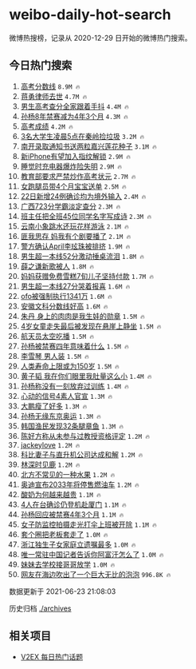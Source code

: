 # weibo-daily-hot-search

微博热搜榜，记录从 2020-12-29 日开始的微博热门搜索。

## 今日热门搜索

<!-- BEGIN -->

1. [高考分数线](https://s.weibo.com/weibo?q=%23%E9%AB%98%E8%80%83%E5%88%86%E6%95%B0%E7%BA%BF%23&Refer=top) `8.9M 🔥`
1. [蒋勇律师去世](https://s.weibo.com/weibo?q=%23%E8%92%8B%E5%8B%87%E5%BE%8B%E5%B8%88%E5%8E%BB%E4%B8%96%23&Refer=top) `4.7M 🔥`
1. [男生高考查分全家跟着手抖](https://s.weibo.com/weibo?q=%23%E7%94%B7%E7%94%9F%E9%AB%98%E8%80%83%E6%9F%A5%E5%88%86%E5%85%A8%E5%AE%B6%E8%B7%9F%E7%9D%80%E6%89%8B%E6%8A%96%23&Refer=top) `4.4M 🔥`
1. [孙杨8年禁赛减为4年3个月](https://s.weibo.com/weibo?q=%23%E5%AD%99%E6%9D%A88%E5%B9%B4%E7%A6%81%E8%B5%9B%E5%87%8F%E4%B8%BA4%E5%B9%B43%E4%B8%AA%E6%9C%88%23&Refer=top) `4.3M 🔥`
1. [高考成绩](https://s.weibo.com/weibo?q=%23%E9%AB%98%E8%80%83%E6%88%90%E7%BB%A9%23&Refer=top) `4.2M 🔥`
1. [3名大学生凌晨5点在秦岭捡垃圾](https://s.weibo.com/weibo?q=%233%E5%90%8D%E5%A4%A7%E5%AD%A6%E7%94%9F%E5%87%8C%E6%99%A85%E7%82%B9%E5%9C%A8%E7%A7%A6%E5%B2%AD%E6%8D%A1%E5%9E%83%E5%9C%BE%23&Refer=top) `3.2M 🔥`
1. [南开录取通知书送两粒嘉兴莲花种子](https://s.weibo.com/weibo?q=%23%E5%8D%97%E5%BC%80%E5%BD%95%E5%8F%96%E9%80%9A%E7%9F%A5%E4%B9%A6%E9%80%81%E4%B8%A4%E7%B2%92%E5%98%89%E5%85%B4%E8%8E%B2%E8%8A%B1%E7%A7%8D%E5%AD%90%23&Refer=top) `3.1M 🔥`
1. [新iPhone有望加入指纹解锁](https://s.weibo.com/weibo?q=%23%E6%96%B0iPhone%E6%9C%89%E6%9C%9B%E5%8A%A0%E5%85%A5%E6%8C%87%E7%BA%B9%E8%A7%A3%E9%94%81%23&Refer=top) `2.9M 🔥`
1. [睡觉时充电器爆炸险失明](https://s.weibo.com/weibo?q=%23%E7%9D%A1%E8%A7%89%E6%97%B6%E5%85%85%E7%94%B5%E5%99%A8%E7%88%86%E7%82%B8%E9%99%A9%E5%A4%B1%E6%98%8E%23&Refer=top) `2.9M 🔥`
1. [教育部要求严禁炒作高考状元](https://s.weibo.com/weibo?q=%23%E6%95%99%E8%82%B2%E9%83%A8%E8%A6%81%E6%B1%82%E4%B8%A5%E7%A6%81%E7%82%92%E4%BD%9C%E9%AB%98%E8%80%83%E7%8A%B6%E5%85%83%23&Refer=top) `2.7M 🔥`
1. [女跑腿员带4个月宝宝送单](https://s.weibo.com/weibo?q=%23%E5%A5%B3%E8%B7%91%E8%85%BF%E5%91%98%E5%B8%A64%E4%B8%AA%E6%9C%88%E5%AE%9D%E5%AE%9D%E9%80%81%E5%8D%95%23&Refer=top) `2.5M 🔥`
1. [22日新增24例确诊均为境外输入](https://s.weibo.com/weibo?q=%2322%E6%97%A5%E6%96%B0%E5%A2%9E24%E4%BE%8B%E7%A1%AE%E8%AF%8A%E5%9D%87%E4%B8%BA%E5%A2%83%E5%A4%96%E8%BE%93%E5%85%A5%23&Refer=top) `2.4M 🔥`
1. [广西723分学霸淡定查分](https://s.weibo.com/weibo?q=%23%E5%B9%BF%E8%A5%BF723%E5%88%86%E5%AD%A6%E9%9C%B8%E6%B7%A1%E5%AE%9A%E6%9F%A5%E5%88%86%23&Refer=top) `2.3M 🔥`
1. [班主任把全班45位同学名字写成诗](https://s.weibo.com/weibo?q=%23%E7%8F%AD%E4%B8%BB%E4%BB%BB%E6%8A%8A%E5%85%A8%E7%8F%AD45%E4%BD%8D%E5%90%8C%E5%AD%A6%E5%90%8D%E5%AD%97%E5%86%99%E6%88%90%E8%AF%97%23&Refer=top) `2.3M 🔥`
1. [云南小象跳水还玩花样游泳](https://s.weibo.com/weibo?q=%23%E4%BA%91%E5%8D%97%E5%B0%8F%E8%B1%A1%E8%B7%B3%E6%B0%B4%E8%BF%98%E7%8E%A9%E8%8A%B1%E6%A0%B7%E6%B8%B8%E6%B3%B3%23&Refer=top) `2.1M 🔥`
1. [匪我思存 妈我有个剧要播了](https://s.weibo.com/weibo?q=%E5%8C%AA%E6%88%91%E6%80%9D%E5%AD%98%20%E5%A6%88%E6%88%91%E6%9C%89%E4%B8%AA%E5%89%A7%E8%A6%81%E6%92%AD%E4%BA%86&Refer=top) `2.1M 🔥`
1. [警方确认April李玹珠被排挤](https://s.weibo.com/weibo?q=%23%E8%AD%A6%E6%96%B9%E7%A1%AE%E8%AE%A4April%E6%9D%8E%E7%8E%B9%E7%8F%A0%E8%A2%AB%E6%8E%92%E6%8C%A4%23&Refer=top) `1.9M 🔥`
1. [男生超一本线52分激动捶桌流泪](https://s.weibo.com/weibo?q=%23%E7%94%B7%E7%94%9F%E8%B6%85%E4%B8%80%E6%9C%AC%E7%BA%BF52%E5%88%86%E6%BF%80%E5%8A%A8%E6%8D%B6%E6%A1%8C%E6%B5%81%E6%B3%AA%23&Refer=top) `1.8M 🔥`
1. [薛之谦新歌被人](https://s.weibo.com/weibo?q=%23%E8%96%9B%E4%B9%8B%E8%B0%A6%E6%96%B0%E6%AD%8C%E8%A2%AB%E4%BA%BA%23&Refer=top) `1.8M 🔥`
1. [妈妈获赠免费雪糕7旬儿子坚持付款](https://s.weibo.com/weibo?q=%23%E5%A6%88%E5%A6%88%E8%8E%B7%E8%B5%A0%E5%85%8D%E8%B4%B9%E9%9B%AA%E7%B3%957%E6%97%AC%E5%84%BF%E5%AD%90%E5%9D%9A%E6%8C%81%E4%BB%98%E6%AC%BE%23&Refer=top) `1.7M 🔥`
1. [男生超一本线27分哭着报喜](https://s.weibo.com/weibo?q=%23%E7%94%B7%E7%94%9F%E8%B6%85%E4%B8%80%E6%9C%AC%E7%BA%BF27%E5%88%86%E5%93%AD%E7%9D%80%E6%8A%A5%E5%96%9C%23&Refer=top) `1.6M 🔥`
1. [ofo被强制执行1341万](https://s.weibo.com/weibo?q=%23ofo%E8%A2%AB%E5%BC%BA%E5%88%B6%E6%89%A7%E8%A1%8C1341%E4%B8%87%23&Refer=top) `1.6M 🔥`
1. [安徽文科分数线好高](https://s.weibo.com/weibo?q=%23%E5%AE%89%E5%BE%BD%E6%96%87%E7%A7%91%E5%88%86%E6%95%B0%E7%BA%BF%E5%A5%BD%E9%AB%98%23&Refer=top) `1.6M 🔥`
1. [朱丹 身上的肉肉是我生娃的勋章](https://s.weibo.com/weibo?q=%E6%9C%B1%E4%B8%B9%20%E8%BA%AB%E4%B8%8A%E7%9A%84%E8%82%89%E8%82%89%E6%98%AF%E6%88%91%E7%94%9F%E5%A8%83%E7%9A%84%E5%8B%8B%E7%AB%A0&Refer=top) `1.5M 🔥`
1. [4岁女童走失最后被发现在悬崖上静坐](https://s.weibo.com/weibo?q=%234%E5%B2%81%E5%A5%B3%E7%AB%A5%E8%B5%B0%E5%A4%B1%E6%9C%80%E5%90%8E%E8%A2%AB%E5%8F%91%E7%8E%B0%E5%9C%A8%E6%82%AC%E5%B4%96%E4%B8%8A%E9%9D%99%E5%9D%90%23&Refer=top) `1.5M 🔥`
1. [航天员太空吃播](https://s.weibo.com/weibo?q=%23%E8%88%AA%E5%A4%A9%E5%91%98%E5%A4%AA%E7%A9%BA%E5%90%83%E6%92%AD%23&Refer=top) `1.5M 🔥`
1. [孙杨被禁赛四年意味着什么](https://s.weibo.com/weibo?q=%23%E5%AD%99%E6%9D%A8%E8%A2%AB%E7%A6%81%E8%B5%9B%E5%9B%9B%E5%B9%B4%E6%84%8F%E5%91%B3%E7%9D%80%E4%BB%80%E4%B9%88%23&Refer=top) `1.5M 🔥`
1. [李雪琴 男人装](https://s.weibo.com/weibo?q=%E6%9D%8E%E9%9B%AA%E7%90%B4%20%E7%94%B7%E4%BA%BA%E8%A3%85&Refer=top) `1.5M 🔥`
1. [人类寿命上限或为150岁](https://s.weibo.com/weibo?q=%23%E4%BA%BA%E7%B1%BB%E5%AF%BF%E5%91%BD%E4%B8%8A%E9%99%90%E6%88%96%E4%B8%BA150%E5%B2%81%23&Refer=top) `1.5M 🔥`
1. [黄子韬 我在你们眼里我肚量这么小](https://s.weibo.com/weibo?q=%E9%BB%84%E5%AD%90%E9%9F%AC%20%E6%88%91%E5%9C%A8%E4%BD%A0%E4%BB%AC%E7%9C%BC%E9%87%8C%E6%88%91%E8%82%9A%E9%87%8F%E8%BF%99%E4%B9%88%E5%B0%8F&Refer=top) `1.4M 🔥`
1. [孙杨称没有一刻放弃过训练](https://s.weibo.com/weibo?q=%23%E5%AD%99%E6%9D%A8%E7%A7%B0%E6%B2%A1%E6%9C%89%E4%B8%80%E5%88%BB%E6%94%BE%E5%BC%83%E8%BF%87%E8%AE%AD%E7%BB%83%23&Refer=top) `1.4M 🔥`
1. [心动的信号4素人官宣](https://s.weibo.com/weibo?q=%23%E5%BF%83%E5%8A%A8%E7%9A%84%E4%BF%A1%E5%8F%B74%E7%B4%A0%E4%BA%BA%E5%AE%98%E5%AE%A3%23&Refer=top) `1.3M 🔥`
1. [大鹏瘦了好多](https://s.weibo.com/weibo?q=%23%E5%A4%A7%E9%B9%8F%E7%98%A6%E4%BA%86%E5%A5%BD%E5%A4%9A%23&Refer=top) `1.3M 🔥`
1. [孙杨无缘东京奥运](https://s.weibo.com/weibo?q=%23%E5%AD%99%E6%9D%A8%E6%97%A0%E7%BC%98%E4%B8%9C%E4%BA%AC%E5%A5%A5%E8%BF%90%23&Refer=top) `1.3M 🔥`
1. [韩国渔民发现32条腿章鱼](https://s.weibo.com/weibo?q=%23%E9%9F%A9%E5%9B%BD%E6%B8%94%E6%B0%91%E5%8F%91%E7%8E%B032%E6%9D%A1%E8%85%BF%E7%AB%A0%E9%B1%BC%23&Refer=top) `1.3M 🔥`
1. [陈好方称从未参与过教授资格评定](https://s.weibo.com/weibo?q=%23%E9%99%88%E5%A5%BD%E6%96%B9%E7%A7%B0%E4%BB%8E%E6%9C%AA%E5%8F%82%E4%B8%8E%E8%BF%87%E6%95%99%E6%8E%88%E8%B5%84%E6%A0%BC%E8%AF%84%E5%AE%9A%23&Refer=top) `1.2M 🔥`
1. [jackeylove](https://s.weibo.com/weibo?q=jackeylove&Refer=top) `1.2M 🔥`
1. [科比妻子与直升机公司达成和解](https://s.weibo.com/weibo?q=%E7%A7%91%E6%AF%94%E5%A6%BB%E5%AD%90%E4%B8%8E%E7%9B%B4%E5%8D%87%E6%9C%BA%E5%85%AC%E5%8F%B8%E8%BE%BE%E6%88%90%E5%92%8C%E8%A7%A3&Refer=top) `1.2M 🔥`
1. [林深时见鹿](https://s.weibo.com/weibo?q=%23%E6%9E%97%E6%B7%B1%E6%97%B6%E8%A7%81%E9%B9%BF%23&Refer=top) `1.2M 🔥`
1. [北方不常见的一种水果](https://s.weibo.com/weibo?q=%23%E5%8C%97%E6%96%B9%E4%B8%8D%E5%B8%B8%E8%A7%81%E7%9A%84%E4%B8%80%E7%A7%8D%E6%B0%B4%E6%9E%9C%23&Refer=top) `1.2M 🔥`
1. [奥迪宣布2033年将停售燃油车](https://s.weibo.com/weibo?q=%23%E5%A5%A5%E8%BF%AA%E5%AE%A3%E5%B8%832033%E5%B9%B4%E5%B0%86%E5%81%9C%E5%94%AE%E7%87%83%E6%B2%B9%E8%BD%A6%23&Refer=top) `1.2M 🔥`
1. [酸奶为何越来越贵](https://s.weibo.com/weibo?q=%23%E9%85%B8%E5%A5%B6%E4%B8%BA%E4%BD%95%E8%B6%8A%E6%9D%A5%E8%B6%8A%E8%B4%B5%23&Refer=top) `1.1M 🔥`
1. [4人在台确诊仍登机赴厦门](https://s.weibo.com/weibo?q=%234%E4%BA%BA%E5%9C%A8%E5%8F%B0%E7%A1%AE%E8%AF%8A%E4%BB%8D%E7%99%BB%E6%9C%BA%E8%B5%B4%E5%8E%A6%E9%97%A8%23&Refer=top) `1.1M 🔥`
1. [孙杨回应被禁赛4年3个月](https://s.weibo.com/weibo?q=%23%E5%AD%99%E6%9D%A8%E5%9B%9E%E5%BA%94%E8%A2%AB%E7%A6%81%E8%B5%9B4%E5%B9%B43%E4%B8%AA%E6%9C%88%23&Refer=top) `1.1M 🔥`
1. [女子防监控拍摄走光打伞上班被开除](https://s.weibo.com/weibo?q=%23%E5%A5%B3%E5%AD%90%E9%98%B2%E7%9B%91%E6%8E%A7%E6%8B%8D%E6%91%84%E8%B5%B0%E5%85%89%E6%89%93%E4%BC%9E%E4%B8%8A%E7%8F%AD%E8%A2%AB%E5%BC%80%E9%99%A4%23&Refer=top) `1.1M 🔥`
1. [套个圈把老板套走了](https://s.weibo.com/weibo?q=%23%E5%A5%97%E4%B8%AA%E5%9C%88%E6%8A%8A%E8%80%81%E6%9D%BF%E5%A5%97%E8%B5%B0%E4%BA%86%23&Refer=top) `1.0M 🔥`
1. [浙江独生子女家庭立遗嘱最多](https://s.weibo.com/weibo?q=%23%E6%B5%99%E6%B1%9F%E7%8B%AC%E7%94%9F%E5%AD%90%E5%A5%B3%E5%AE%B6%E5%BA%AD%E7%AB%8B%E9%81%97%E5%98%B1%E6%9C%80%E5%A4%9A%23&Refer=top) `1.0M 🔥`
1. [唯一常驻中国记者告诉你阿富汗怎么了](https://s.weibo.com/weibo?q=%23%E5%94%AF%E4%B8%80%E5%B8%B8%E9%A9%BB%E4%B8%AD%E5%9B%BD%E8%AE%B0%E8%80%85%E5%91%8A%E8%AF%89%E4%BD%A0%E9%98%BF%E5%AF%8C%E6%B1%97%E6%80%8E%E4%B9%88%E4%BA%86%23&Refer=top) `1.0M 🔥`
1. [妹妹去学校接哥哥放学](https://s.weibo.com/weibo?q=%23%E5%A6%B9%E5%A6%B9%E5%8E%BB%E5%AD%A6%E6%A0%A1%E6%8E%A5%E5%93%A5%E5%93%A5%E6%94%BE%E5%AD%A6%23&Refer=top) `1.0M 🔥`
1. [网友在海边吹出了一个巨大无比的泡泡](https://s.weibo.com/weibo?q=%23%E7%BD%91%E5%8F%8B%E5%9C%A8%E6%B5%B7%E8%BE%B9%E5%90%B9%E5%87%BA%E4%BA%86%E4%B8%80%E4%B8%AA%E5%B7%A8%E5%A4%A7%E6%97%A0%E6%AF%94%E7%9A%84%E6%B3%A1%E6%B3%A1%23&Refer=top) `996.8K 🔥`

数据更新于 2021-06-23 21:08:03

<!-- END -->

历史归档 [./archives](./archives)

## 相关项目

- [V2EX 每日热门话题](https://github.com/boojack/v2ex-daily-hot-topic)
